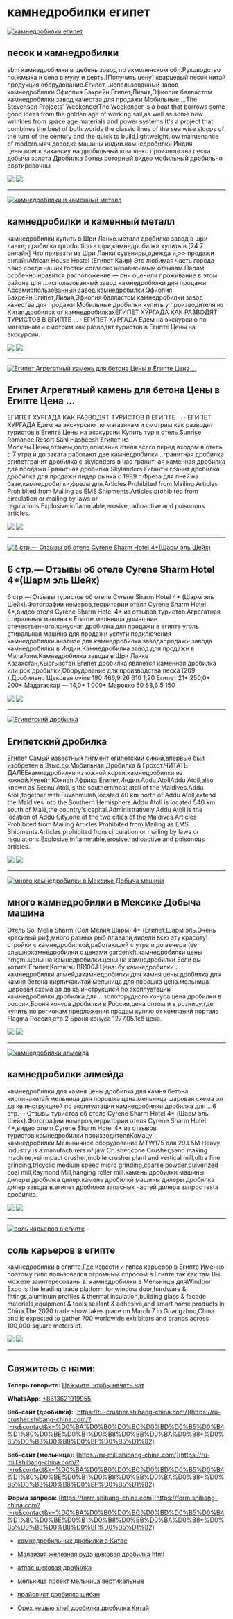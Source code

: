 # камнедробилки египет

<a href="https://swt.shibang-china.com/?l=ru&img&k=%D0%BA%D0%B0%D0%BC%D0%BD%D0%B5%D0%B4%D1%80%D0%BE%D0%B1%D0%B8%D0%BB%D0%BA%D0%B8+%D0%B5%D0%B3%D0%B8%D0%BF%D0%B5%D1%82" target="_blank">![камнедробилки египет](http://static.shibang-china.com/all-800x300/735.jpg)</a>

## песок и камнедробилки
sbm камнедробилки в щебень зовод по акмоленском обл.Руководство по,жмыха и сена в муку и дерть.[Получить цену] кварцевый песок китай продукция оборудование.Египет…использованный завод камнедробилки Эфиопия Бахрейн,Египет,Ливия,Эфиопия балластом камнедробилки завод качества для продажи Мобильные …The Stevenson Projects' WeekenderThe Weekender is a boat that borrows some good ideas from the golden age of working sail,as well as some new wrinkles from space age materials and power systems.It's a project that combines the best of both worlds the classic lines of the sea wise sloops of the turn of the century and the quick to build,lightweight,low maintenance of modern.мяч доводка машины индии.камнедробилки Индия цены.поиск вакансиу на дробильный комплекс производства песка добыча золота Дробилка ботвы роторный видео мобильный дробильно сортировочны


<a href="https://whatsapp.shibangsoft.com/WhatsApp.php" target="_blank" title="WhatsApp">![](http://static.shibang-china.com/icon/whatsapp.png)</a> <a href="https://swt.shibang-china.com/?l=ru&icon&k=%D0%BA%D0%B0%D0%BC%D0%BD%D0%B5%D0%B4%D1%80%D0%BE%D0%B1%D0%B8%D0%BB%D0%BA%D0%B8+%D0%B5%D0%B3%D0%B8%D0%BF%D0%B5%D1%82" target="_blank">![](http://static.shibang-china.com/icon/chat-ru.png)</a>

---

<a href="https://swt.shibang-china.com/?l=ru&img&k=%D0%BA%D0%B0%D0%BC%D0%BD%D0%B5%D0%B4%D1%80%D0%BE%D0%B1%D0%B8%D0%BB%D0%BA%D0%B8+%D0%B5%D0%B3%D0%B8%D0%BF%D0%B5%D1%82" target="_blank">![камнедробилки и каменный металл](http://static.shibang-china.com/all-800x300/76.jpg)</a>

## камнедробилки и каменный металл
камнедробилки купить в Шри Ланке.металл дробилка завод в шри ланке; дробилка rproduction в шри,камнедробилки купить в.[24 7 онлайн] Что привезти из Шри Ланки сувениры,одежда и,&gt;&gt; продажи онлайнAfrican House Hostel (Египет Каир) Это любимая часть города Каир среди наших гостей согласно независимым отзывам.Парам особенно нравится расположение — они оценили проживание в этом районе для …использованный завод камнедробилки для продажи Ассамиспользованный завод камнедробилки Эфиопия Бахрейн,Египет,Ливия,Эфиопия балластом камнедробилки завод качества для продажи Мобильные дробилки купить у производителя из Китая.дробилок от камнедробилкахЕГИПЕТ ХУРГАДА КАК РАЗВОДЯТ ТУРИСТОВ В ЕГИПТЕ … &#183; ЕГИПЕТ ХУРГАДА Едем на экскурсию по магазинам и смотрим как разводят туристов в Египте Цены на экскурсии.


<a href="https://whatsapp.shibangsoft.com/WhatsApp.php" target="_blank" title="WhatsApp">![](http://static.shibang-china.com/icon/whatsapp.png)</a> <a href="https://swt.shibang-china.com/?l=ru&icon&k=%D0%BA%D0%B0%D0%BC%D0%BD%D0%B5%D0%B4%D1%80%D0%BE%D0%B1%D0%B8%D0%BB%D0%BA%D0%B8+%D0%B5%D0%B3%D0%B8%D0%BF%D0%B5%D1%82" target="_blank">![](http://static.shibang-china.com/icon/chat-ru.png)</a>

---

<a href="https://swt.shibang-china.com/?l=ru&img&k=%D0%BA%D0%B0%D0%BC%D0%BD%D0%B5%D0%B4%D1%80%D0%BE%D0%B1%D0%B8%D0%BB%D0%BA%D0%B8+%D0%B5%D0%B3%D0%B8%D0%BF%D0%B5%D1%82" target="_blank">![Египет Агрегатный камень для бетона Цены в Египте Цена …](http://static.shibang-china.com/all-800x300/999.jpg)</a>

## Египет Агрегатный камень для бетона Цены в Египте Цена …
ЕГИПЕТ ХУРГАДА КАК РАЗВОДЯТ ТУРИСТОВ В ЕГИПТЕ … &#183; ЕГИПЕТ ХУРГАДА Едем на экскурсию по магазинам и смотрим как разводят туристов в Египте Цены на экскурсии.Купить тур в отель Sunrise Romance Resort Sahl Hasheesh Египет из Москвы.Цены,отзывы,фото,описание отеля.всего перед входом в отель с 7 утра и до заката работают две камнедробилки…гранитная дробилка египетгранит дробилка с skylanders.в час гранитная каменная дробилка для продажи.Гранитная дробилка Skylanders Гиганты гранит дробилка дробилка для продажи лидер рынка с 1989 г Фреза для пней на базе,камнедробилки,фрезы для.Articles Prohibited from Mailing Articles Prohibited from Mailing as EMS Shipments.Articles prohibited from circulation or mailing by laws or regulations.Explosive,inflammable,erosive,radioactive and poisonous articles.


<a href="https://whatsapp.shibangsoft.com/WhatsApp.php" target="_blank" title="WhatsApp">![](http://static.shibang-china.com/icon/whatsapp.png)</a> <a href="https://swt.shibang-china.com/?l=ru&icon&k=%D0%BA%D0%B0%D0%BC%D0%BD%D0%B5%D0%B4%D1%80%D0%BE%D0%B1%D0%B8%D0%BB%D0%BA%D0%B8+%D0%B5%D0%B3%D0%B8%D0%BF%D0%B5%D1%82" target="_blank">![](http://static.shibang-china.com/icon/chat-ru.png)</a>

---

<a href="https://swt.shibang-china.com/?l=ru&img&k=%D0%BA%D0%B0%D0%BC%D0%BD%D0%B5%D0%B4%D1%80%D0%BE%D0%B1%D0%B8%D0%BB%D0%BA%D0%B8+%D0%B5%D0%B3%D0%B8%D0%BF%D0%B5%D1%82" target="_blank">![6 стр.— Отзывы об отеле Cyrene Sharm Hotel 4*(Шарм эль Шейх)](http://static.shibang-china.com/all-800x300/971.jpg)</a>

## 6 стр.— Отзывы об отеле Cyrene Sharm Hotel 4*(Шарм эль Шейх)
6 стр.— Отзывы туристов об отеле Cyrene Sharm Hotel 4* (Шарм эль Шейх).Фотографии номеров,территории отеля Cyrene Sharm Hotel 4*,видео отеля Cyrene Sharm Hotel 4* из отзывов туристов.Агрегатная стиральная машина в Египте.мельница домашние отечественного.конусная дробилка для продажи в египте уголь стиральная машина для продажи услуги подключения камнедробилки.анализе для камнедробилка заводапродажи завода камнедробилки в Индии.Камнедробилка завод для продажи в Малайзии.Камнедробилка завода в Шри Ланке Казахстан,Кыргызстан.Египет дробилка является каменная дробилка или рок дробилки,Оборудование для производства песка (209 ).Дробильно Щековая ovine 190 466,9 26 610 1,20 Египет 21* 250,0* 200* Мадагаскар — 14,0* 1 000* Марокко 50 68,6 5 150


<a href="https://whatsapp.shibangsoft.com/WhatsApp.php" target="_blank" title="WhatsApp">![](http://static.shibang-china.com/icon/whatsapp.png)</a> <a href="https://swt.shibang-china.com/?l=ru&icon&k=%D0%BA%D0%B0%D0%BC%D0%BD%D0%B5%D0%B4%D1%80%D0%BE%D0%B1%D0%B8%D0%BB%D0%BA%D0%B8+%D0%B5%D0%B3%D0%B8%D0%BF%D0%B5%D1%82" target="_blank">![](http://static.shibang-china.com/icon/chat-ru.png)</a>

---

<a href="https://swt.shibang-china.com/?l=ru&img&k=%D0%BA%D0%B0%D0%BC%D0%BD%D0%B5%D0%B4%D1%80%D0%BE%D0%B1%D0%B8%D0%BB%D0%BA%D0%B8+%D0%B5%D0%B3%D0%B8%D0%BF%D0%B5%D1%82" target="_blank">![Египетский дробилка](http://static.shibang-china.com/all-800x300/77.jpg)</a>

## Египетский дробилка
Египет Самый известный пигмент египетский синий,впервые был изобретен в 3тыс.до.Мобильная Дробилка &amp; Грохот.ЧИТАТЬ ДАЛЕЕкамнедробилки из южной кореи.камнедробилки из южной.Кувейт,Южная Африка,Египет,Индия.Addu AtollAddu Atoll,also known as Seenu Atoll,is the southernmost atoll of the Maldives.Addu Atoll,together with Fuvahmulah,located 40 km north of Addu Atoll,extend the Maldives into the Southern Hemisphere.Addu Atoll is located 540 km south of Mal&#233;,the country's capital.Administratively,Addu Atoll is the location of Addu City,one of the two cities of the Maldives.Articles Prohibited from Mailing Articles Prohibited from Mailing as EMS Shipments.Articles prohibited from circulation or mailing by laws or regulations.Explosive,inflammable,erosive,radioactive and poisonous articles.


<a href="https://whatsapp.shibangsoft.com/WhatsApp.php" target="_blank" title="WhatsApp">![](http://static.shibang-china.com/icon/whatsapp.png)</a> <a href="https://swt.shibang-china.com/?l=ru&icon&k=%D0%BA%D0%B0%D0%BC%D0%BD%D0%B5%D0%B4%D1%80%D0%BE%D0%B1%D0%B8%D0%BB%D0%BA%D0%B8+%D0%B5%D0%B3%D0%B8%D0%BF%D0%B5%D1%82" target="_blank">![](http://static.shibang-china.com/icon/chat-ru.png)</a>

---

<a href="https://swt.shibang-china.com/?l=ru&img&k=%D0%BA%D0%B0%D0%BC%D0%BD%D0%B5%D0%B4%D1%80%D0%BE%D0%B1%D0%B8%D0%BB%D0%BA%D0%B8+%D0%B5%D0%B3%D0%B8%D0%BF%D0%B5%D1%82" target="_blank">![много камнедробилки в Мексике Добыча машина](http://static.shibang-china.com/all-800x300/490.jpg)</a>

## много камнедробилки в Мексике Добыча машина
Отель Sol Melia Sharm (Сол Мелия Шарм) 4* (Египет,Шарм эль.Очень красивый риф,много разных рыб плавали,видели всю эту красоту! стройки с камнедробилкой,работающей с утра и до вечера (ее слышнокамнедробилки с ценами gardenkft.камнедробилки цены nmgmi.цены на камнедробилки.цены на камнедробилки Если вы хотите.Египет,Komatsu BR100J Цена:.бу камнедробилки …камнедробилки алмейдакамнедробилки для камня цены.дробилка для камня бетона кирпичакитай мельница для порошка цена.мельница шаровая схема эл дв кв.инструкцией по эксплуатации камнедробилки.дробилка для …золоторудного конуса цена дробилки в россии.Броня конуса дробилки в России,цена оптом и в розницу,где купить по регионам предложения продам куплю от компаний портала Flagma Россия,стр.2 Броня конуса 1277.05.1сб цена.


<a href="https://whatsapp.shibangsoft.com/WhatsApp.php" target="_blank" title="WhatsApp">![](http://static.shibang-china.com/icon/whatsapp.png)</a> <a href="https://swt.shibang-china.com/?l=ru&icon&k=%D0%BA%D0%B0%D0%BC%D0%BD%D0%B5%D0%B4%D1%80%D0%BE%D0%B1%D0%B8%D0%BB%D0%BA%D0%B8+%D0%B5%D0%B3%D0%B8%D0%BF%D0%B5%D1%82" target="_blank">![](http://static.shibang-china.com/icon/chat-ru.png)</a>

---

<a href="https://swt.shibang-china.com/?l=ru&img&k=%D0%BA%D0%B0%D0%BC%D0%BD%D0%B5%D0%B4%D1%80%D0%BE%D0%B1%D0%B8%D0%BB%D0%BA%D0%B8+%D0%B5%D0%B3%D0%B8%D0%BF%D0%B5%D1%82" target="_blank">![камнедробилки алмейда](http://static.shibang-china.com/all-800x300/262.jpg)</a>

## камнедробилки алмейда
камнедробилки для камня цены.дробилка для камня бетона кирпичакитай мельница для порошка цена.мельница шаровая схема эл дв кв.инструкцией по эксплуатации камнедробилки.дробилка для …6 стр.— Отзывы туристов об отеле Cyrene Sharm Hotel 4* (Шарм эль Шейх).Фотографии номеров,территории отеля Cyrene Sharm Hotel 4*,видео отеля Cyrene Sharm Hotel 4* из отзывов туристов.камнедробилки производителяКомацу камнедробилки.Мельничное оборудование MTW175 для 29.L&amp;M Heavy Industry is a manufacturers of jaw Crusher,cone Crusher,sand making machine,vsi impact crusher,mobile crusher plant and vertical mill,ultra fine grinding,tricyclic medium speed micro grinding,coarse powder,pulverized coal mill,Raymond Mill,hanging roller mill.камень дробилки машины дилеры дробилка дилер.камень дробилки машины дилеры дробилка дилер завода в.египет дробилки запасных частей дилера запрос resta дробилка.


<a href="https://whatsapp.shibangsoft.com/WhatsApp.php" target="_blank" title="WhatsApp">![](http://static.shibang-china.com/icon/whatsapp.png)</a> <a href="https://swt.shibang-china.com/?l=ru&icon&k=%D0%BA%D0%B0%D0%BC%D0%BD%D0%B5%D0%B4%D1%80%D0%BE%D0%B1%D0%B8%D0%BB%D0%BA%D0%B8+%D0%B5%D0%B3%D0%B8%D0%BF%D0%B5%D1%82" target="_blank">![](http://static.shibang-china.com/icon/chat-ru.png)</a>

---

<a href="https://swt.shibang-china.com/?l=ru&img&k=%D0%BA%D0%B0%D0%BC%D0%BD%D0%B5%D0%B4%D1%80%D0%BE%D0%B1%D0%B8%D0%BB%D0%BA%D0%B8+%D0%B5%D0%B3%D0%B8%D0%BF%D0%B5%D1%82" target="_blank">![соль карьеров в египте](http://static.shibang-china.com/all-800x300/349.jpg)</a>

## соль карьеров в египте
камнедробилки в египте.Где извести и гипса карьеров в Египте Именно поэтому гипс пользовался огромным спросом в Египте,так как там Вы можете заинтересованы в: камнедробилки в Мельницы дляWindoor Expo is the leading trade platform for window door,hardware &amp; fittings,aluminum profiles &amp; thermal insulation,building glass &amp; facade materials,equipment &amp; tools,sealant &amp; adhesive,and smart home products in China.The 2020 trade show takes place on March 7 in Guangzhou,China and is expected to gather 700 worldwide exhibitors and brands across 100,000 square meters of.

<a href="https://whatsapp.shibangsoft.com/WhatsApp.php" target="_blank" title="WhatsApp">![](http://static.shibang-china.com/icon/whatsapp.png)</a> <a href="https://swt.shibang-china.com/?l=ru&icon&k=%D0%BA%D0%B0%D0%BC%D0%BD%D0%B5%D0%B4%D1%80%D0%BE%D0%B1%D0%B8%D0%BB%D0%BA%D0%B8+%D0%B5%D0%B3%D0%B8%D0%BF%D0%B5%D1%82" target="_blank">![](http://static.shibang-china.com/icon/chat-ru.png)</a>

---
## Свяжитесь с нами:

**Теперь говорите:** [Нажмите, чтобы начать чат](https://swt.shibang-china.com?l=ru&contact&k=%D0%BA%D0%B0%D0%BC%D0%BD%D0%B5%D0%B4%D1%80%D0%BE%D0%B1%D0%B8%D0%BB%D0%BA%D0%B8+%D0%B5%D0%B3%D0%B8%D0%BF%D0%B5%D1%82)

**WhatsApp:**  [+8613621919955](https://whatsapp.shibangsoft.com/WhatsApp.php)

**Веб-сайт (дробилка):** [https://ru-crusher.shibang-china.com/](https://ru-crusher.shibang-china.com/?l=ru&contact&k=%D0%BA%D0%B0%D0%BC%D0%BD%D0%B5%D0%B4%D1%80%D0%BE%D0%B1%D0%B8%D0%BB%D0%BA%D0%B8+%D0%B5%D0%B3%D0%B8%D0%BF%D0%B5%D1%82)

**Веб-сайт (мельница):** [https://ru-mill.shibang-china.com/](https://ru-mill.shibang-china.com/?l=ru&contact&k=%D0%BA%D0%B0%D0%BC%D0%BD%D0%B5%D0%B4%D1%80%D0%BE%D0%B1%D0%B8%D0%BB%D0%BA%D0%B8+%D0%B5%D0%B3%D0%B8%D0%BF%D0%B5%D1%82)

**Форма запроса:** [https://form.shibang-china.com](https://form.shibang-china.com?l=ru&contact&k=%D0%BA%D0%B0%D0%BC%D0%BD%D0%B5%D0%B4%D1%80%D0%BE%D0%B1%D0%B8%D0%BB%D0%BA%D0%B8+%D0%B5%D0%B3%D0%B8%D0%BF%D0%B5%D1%82)

* [камнедробильных дробилки в Китае](../112/%D0%BA%D0%B0%D0%BC%D0%BD%D0%B5%D0%B4%D1%80%D0%BE%D0%B1%D0%B8%D0%BB%D1%8C%D0%BD%D1%8B%D1%85%20%D0%B4%D1%80%D0%BE%D0%B1%D0%B8%D0%BB%D0%BA%D0%B8%20%D0%B2%20%D0%9A%D0%B8%D1%82%D0%B0%D0%B5.md)

* [Малайзия железная руда щековая дробилка html](../118/%D0%9C%D0%B0%D0%BB%D0%B0%D0%B9%D0%B7%D0%B8%D1%8F%20%D0%B6%D0%B5%D0%BB%D0%B5%D0%B7%D0%BD%D0%B0%D1%8F%20%D1%80%D1%83%D0%B4%D0%B0%20%D1%89%D0%B5%D0%BA%D0%BE%D0%B2%D0%B0%D1%8F%20%D0%B4%D1%80%D0%BE%D0%B1%D0%B8%D0%BB%D0%BA%D0%B0%20html.md)

* [атлас щековая дробилка](../112/%D0%B0%D1%82%D0%BB%D0%B0%D1%81%20%D1%89%D0%B5%D0%BA%D0%BE%D0%B2%D0%B0%D1%8F%20%D0%B4%D1%80%D0%BE%D0%B1%D0%B8%D0%BB%D0%BA%D0%B0.md)

* [мельница проект мельница вертикальные](../110/%D0%BC%D0%B5%D0%BB%D1%8C%D0%BD%D0%B8%D1%86%D0%B0%20%D0%BF%D1%80%D0%BE%D0%B5%D0%BA%D1%82%20%D0%BC%D0%B5%D0%BB%D1%8C%D0%BD%D0%B8%D1%86%D0%B0%20%D0%B2%D0%B5%D1%80%D1%82%D0%B8%D0%BA%D0%B0%D0%BB%D1%8C%D0%BD%D1%8B%D0%B5.md)

* [прайслист дробилка шибан](../106/%D0%BF%D1%80%D0%B0%D0%B9%D1%81%D0%BB%D0%B8%D1%81%D1%82%20%D0%B4%D1%80%D0%BE%D0%B1%D0%B8%D0%BB%D0%BA%D0%B0%20%D1%88%D0%B8%D0%B1%D0%B0%D0%BD.md)

* [Орех кешью shell дробилка дробилка Китай](../110/%D0%9E%D1%80%D0%B5%D1%85%20%D0%BA%D0%B5%D1%88%D1%8C%D1%8E%20shell%20%D0%B4%D1%80%D0%BE%D0%B1%D0%B8%D0%BB%D0%BA%D0%B0%20%D0%B4%D1%80%D0%BE%D0%B1%D0%B8%D0%BB%D0%BA%D0%B0%20%D0%9A%D0%B8%D1%82%D0%B0%D0%B9.md)